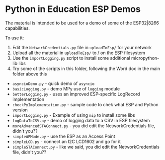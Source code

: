 # Python in Education ESP Demos #
The material is intended to be used for a demo of some of the ESP32|8266 capabilities.

To use it:

1.	Edit the `NetworkCredentials.py` file in `uploadToEsp/` for your network
2.	Upload all the material in `uploadToEsp/` to / on the ESP filesystem
3.	Use the `importLogging.py` script to install some additional micropython-lib libs
4.	Try some of the scripts in this folder, following the Word doc in the main folder above this


*	`asyncioDemo.py` - quick demo of `asyncio`
*	`basicLogging.py` - demo MPy use of `logging` module
*	`betterLogging.py` - uses an improved ESP-specific LogRecord implementation
*	`checkPyImplementation.py` - sample code to chek what ESP and Python version
*	`importLogging.py` - Example of using `mip` to install some libs
*	`logDataToCSV.py` - demo of logging data to a CSV in ESP filesystem
*	`moreAdvancedSTAConnect.py` - you did edit the NetworkCredentials file, didn't you??
*	`simpleAPMode.py` - use the ESP as an Access Point
*	`simpleLCD.py` - connect an I2C LCD1602 and go for it
*	`simpleSTAConnect.py` - like we said, you did edit the NetworkCredentials file, didn't you??